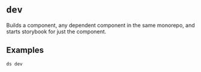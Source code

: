 # `dev`

Builds a component, any dependent component in the same monorepo, and starts storybook for just the component.

## Examples

```sh
ds dev
```


